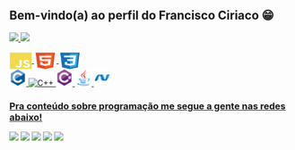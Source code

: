 ## Bem-vindo(a) ao perfil do Francisco Ciriaco 😁

 <div>
   <a href="https://github.com/FranciscoCiriaco">
   <img height="180em" src="https://github-readme-stats.vercel.app/api?username=FranciscoCiriaco&show_icons=true&theme=tokyonight&include_all_commits=true&count_private=true"/>
   <img height="180em" src="https://github-readme-stats.vercel.app/api/top-langs/?username=FranciscoCiriaco&layout=compact&langs_count=6&theme=tokyonight"/>
</div>
    
<div style="display: inline_block"><br>
  <img align="center" alt="Js" height="30" width="40" src="https://raw.githubusercontent.com/devicons/devicon/master/icons/javascript/javascript-plain.svg">
  <img align="center" alt="HTML" height="30" width="40" src="https://raw.githubusercontent.com/devicons/devicon/master/icons/html5/html5-original.svg">
  <img align="center" alt="CSS" height="30" width="40" src="https://raw.githubusercontent.com/devicons/devicon/master/icons/css3/css3-original.svg">
</div>
 <img alt="C" height="30" width="30" src="https://raw.githubusercontent.com/devicons/devicon/master/icons/c/c-original.svg">

<img alt="C++" height="30" width="30" src="https://raw.githubusercontent.com/devicons/devicon/master/icons/cpp/cpp-original.svg">

<img alt="C#" height="30" width="30" src="https://raw.githubusercontent.com/devicons/devicon/master/icons/csharp/csharp-original.svg">
<img alt="Java" height="30" width="30" src="https://raw.githubusercontent.com/devicons/devicon/master/icons/java/java-original.svg">
<img alt=".NET" height="30" width="30" src="https://raw.githubusercontent.com/devicons/devicon/master/icons/dot-net/dot-net-original.svg">

 
### Pra conteúdo sobre programação me segue a gente nas redes abaixo!
 
<div> 
  <a href= target="_blank"><img src="https://img.shields.io/badge/YouTube-FF0000?style=for-the-badge&logo=youtube&logoColor=white" target="_blank"></a>
  <a href="https://www.instagram.com/francisco_ciriaco1" target="_blank"><img src="https://img.shields.io/badge/-Instagram-%23E4405F?style=for-the-badge&logo=instagram&logoColor=white" target="_blank"></a>
 <a  target="_blank"><img src="https://img.shields.io/badge/Discord-7289DA?style=for-the-badge&logo=discord&logoColor=white" target="_blank"></a> 
  <a href = "chicociriaco@outlook.com"><img src="https://img.shields.io/badge/-Gmail-%23333?style=for-the-badge&logo=gmail&logoColor=white" target="_blank"></a>
  <a href="https://www.linkedin.com/in/franciscociriaco" target="_blank"><img src="https://img.shields.io/badge/-LinkedIn-%230077B5?style=for-the-badge&logo=linkedin&logoColor=white" target="_blank"></a>
</div>
